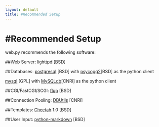 ```yaml
---
layout: default
title: #Recommended Setup
---
```


# #Recommended Setup

web.py recommends the following software:

##Web Server:
  [lighttpd](http://www.lighttpd.net/download/) [BSD]

##Databases:
  [postgresql](http://www.postgresql.org/download/) [BSD] with [psycopg2](http://initd.org/pub/software/psycopg/)[BSD] as the python client
  
[mysql](http://dev.mysql.com/downloads/mysql/5.0.html) [GPL] with [MySQLdb](http://sourceforge.net/project/showfiles.php?group_id=22307)[CNRI] as the python client

##CGI/FastCGI/SCGI:
  [flup](http://dev.mysql.com/downloads/mysql/5.0.html) [BSD]

##Connection Pooling:
  [DBUtils](http://www.w4py.org/downloads/DBUtils/) [CNRI]

##Templates:
  [Cheetah](http://dl.sourceforge.net/cheetahtemplate/Cheetah-1.0.tar.gz) 1.0 [BSD]

##User Input:
  [python-markdown](http://www.freewisdom.org/projects/python-markdown/markdown.py) [BSD] 